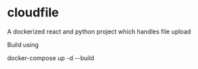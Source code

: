 # cloudfile
A dockerized react and python project which handles file upload

Build using

docker-compose up -d --build
